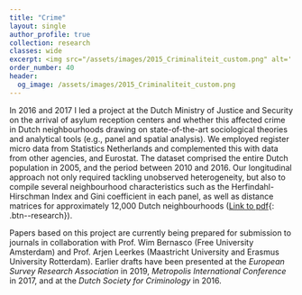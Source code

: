 ```yaml
---
title: "Crime"
layout: single
author_profile: true
collection: research
classes: wide
excerpt: <img src="/assets/images/2015_Criminaliteit_custom.png" alt=''>
order_number: 40
header: 
  og_image: /assets/images/2015_Criminaliteit_custom.png
---
```


In 2016 and 2017 I led a project at the Dutch Ministry of Justice and Security on the arrival of asylum reception centers and whether this affected crime in Dutch neighbourhoods drawing on state-of-the-art sociological theories and analytical tools (e.g., panel and spatial analysis). We employed register micro data from Statistics Netherlands and complemented this with data from other agencies, and Eurostat. The dataset comprised the entire Dutch population in 2005, and the period between 2010 and 2016. Our longitudinal approach not only required tackling unobserved heterogeneity, but also to compile several neighbourhood characteristics such as the Herfindahl-Hirschman Index and Gini coefficient in each panel, as well as distance matrices for approximately 12,000 Dutch neighbourhoods <!The research report delivered to the Dutch parliament impacted political and societal debates and received broad media coverage in national newspapers, radio and TV.> ([Link to pdf](https://repository.wodc.nl/bitstream/handle/20.500.12832/194/Cahier_2017-16_2750_Volledige_tekst_v2_tcm28-299890.pdf){: .btn--research}).

Papers based on this project are currently being prepared for submission to journals in collaboration with Prof. Wim Bernasco (Free University Amsterdam) and Prof. Arjen Leerkes (Maastricht University and Erasmus University Rotterdam). 
Earlier drafts have been presented at the <i>European Survey Research Association</i> in 2019, <i>Metropolis International Conference</i> in 2017, and at the <i>Dutch Society for Criminology</i> in 2016.